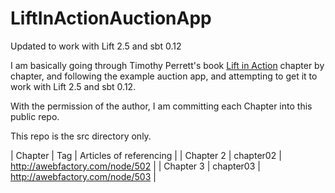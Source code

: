 LiftInActionAuctionApp
======================

Updated to work with Lift 2.5 and sbt 0.12


I am basically going through Timothy Perrett's book [Lift in Action](http://my.safaribooksonline.com/book/-/9781935182801) chapter by chapter, and following the example auction app, and attempting to get it to work with Lift 2.5 and sbt 0.12.

With the permission of the author, I am committing each Chapter into this public repo.

This repo is the src directory only.

| Chapter | Tag | Articles of referencing |
| Chapter 2 | chapter02 | http://awebfactory.com/node/502 |
| Chapter 3 | chapter03 | http://awebfactory.com/node/503 |

